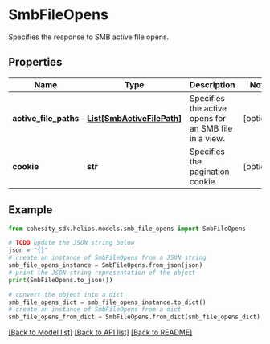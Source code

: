# SmbFileOpens

Specifies the response to SMB active file opens.

## Properties

Name | Type | Description | Notes
------------ | ------------- | ------------- | -------------
**active_file_paths** | [**List[SmbActiveFilePath]**](SmbActiveFilePath.md) | Specifies the active opens for an SMB file in a view. | [optional] 
**cookie** | **str** | Specifies the pagination cookie | [optional] 

## Example

```python
from cohesity_sdk.helios.models.smb_file_opens import SmbFileOpens

# TODO update the JSON string below
json = "{}"
# create an instance of SmbFileOpens from a JSON string
smb_file_opens_instance = SmbFileOpens.from_json(json)
# print the JSON string representation of the object
print(SmbFileOpens.to_json())

# convert the object into a dict
smb_file_opens_dict = smb_file_opens_instance.to_dict()
# create an instance of SmbFileOpens from a dict
smb_file_opens_from_dict = SmbFileOpens.from_dict(smb_file_opens_dict)
```
[[Back to Model list]](../README.md#documentation-for-models) [[Back to API list]](../README.md#documentation-for-api-endpoints) [[Back to README]](../README.md)


